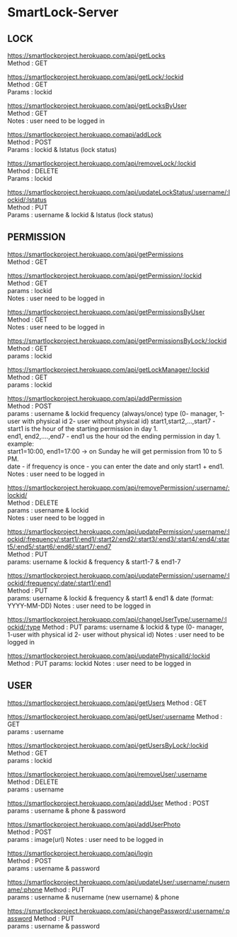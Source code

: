 # SmartLock-Server

## LOCK

https://smartlockproject.herokuapp.com/api/getLocks  
    Method : GET  

https://smartlockproject.herokuapp.com/api/getLock/:lockid  
    Method : GET  
    Params : lockid  

https://smartlockproject.herokuapp.com/api/getLocksByUser  
    Method : GET  
    Notes : user need to be logged in

https://smartlockproject.herokuapp.comapi/addLock  
    Method : POST  
    Params : lockid & lstatus (lock status)  

https://smartlockproject.herokuapp.com/api/removeLock/:lockid  
    Method : DELETE  
    Params : lockid  

https://smartlockproject.herokuapp.com/api/updateLockStatus/:username/:lockid/:lstatus  
   Method : PUT  
   Params : username & lockid & lstatus (lock status)  


## PERMISSION

https://smartlockproject.herokuapp.com/api/getPermissions  
    Method : GET  

https://smartlockproject.herokuapp.com/api/getPermission/:lockid  
    Method : GET  
    params : lockid  
    Notes : user need to be logged in

https://smartlockproject.herokuapp.com/api/getPermissionsByUser    
    Method : GET   
    Notes : user need to be logged in

https://smartlockproject.herokuapp.com/api/getPermissionsByLock/:lockid   
    Method : GET  
    params : lockid  

https://smartlockproject.herokuapp.com/api/getLockManager/:lockid   
    Method : GET  
    params : lockid  

https://smartlockproject.herokuapp.com/api/addPermission  
    Method : POST  
    params : username & lockid
            frequency (always/once)
            type (0- manager, 1-user with physical id 2- user without physical id)
            start1,start2,...,start7 - start1 is the hour of the starting permission in day 1.  
            end1, end2,....,end7 - end1 us the hour od the ending permission in day 1.  
            example:  
            start1=10:00, end1=17:00 -> on Sunday he will get permission from 10 to 5 PM.  
            date - if frequency is once - you can enter the date and only start1 + end1.
    Notes : user need to be logged in  



https://smartlockproject.herokuapp.com/api/removePermission/:username/:lockid/  
    Method : DELETE  
    params : username & lockid  
    Notes : user need to be logged in

https://smartlockproject.herokuapp.com/api/updatePermission/:username/:lockid/:frequency/:start1/:end1/:start2/:end2/:start3/:end3/:start4/:end4/:start5/:end5/:start6/:end6/:start7/:end7  
    Method : PUT  
    params: username & lockid & frequency & start1-7 & end1-7  

https://smartlockproject.herokuapp.com/api/updatePermission/:username/:lockid/:frequency/:date/:start1/:end1  
    Method : PUT  
    params: username & lockid & frequency & start1 & end1
            & date (format: YYYY-MM-DD)
    Notes : user need to be logged in  

https://smartlockproject.herokuapp.com/api/changeUserType/:username/:lockid/:type
    Method : PUT
    params: username & lockid &
            type (0- manager, 1-user with physical id 2- user without physical id)
    Notes : user need to be logged in  

https://smartlockproject.herokuapp.com/api/updatePhysicalId/:lockid
    Method : PUT
    params: lockid 
    Notes : user need to be logged in

## USER
https://smartlockproject.herokuapp.com/api/getUsers 
    Method : GET  

https://smartlockproject.herokuapp.com/api/getUser/:username 
    Method : GET  
    params : username 

https://smartlockproject.herokuapp.com/api/getUsersByLock/:lockid
    Method : GET  
    params : lockid  

https://smartlockproject.herokuapp.com/api/removeUser/:username 
    Method : DELETE  
    params : username  

https://smartlockproject.herokuapp.com/api/addUser 
    Method : POST  
    params : username & phone & password  

https://smartlockproject.herokuapp.com/api/addUserPhoto  
    Method : POST   
    params : image(url) 
    Notes : user need to be logged in  

https://smartlockproject.herokuapp.com/api/login  
    Method : POST   
    params : username & password   

https://smartlockproject.herokuapp.com/api/updateUser/:username/:nusername/:phone 
    Method : PUT  
    params : username & nusername (new username) & phone  

https://smartlockproject.herokuapp.com/api/changePassword/:username/:password 
    Method : PUT  
    params : username & password     



